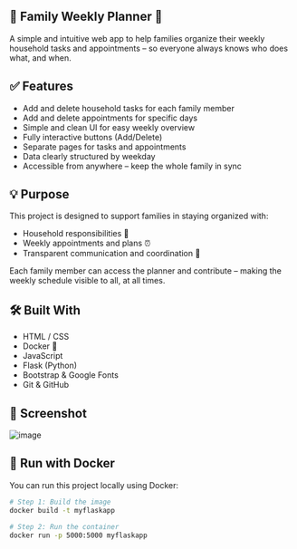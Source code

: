 ## 🧹 Family Weekly Planner 📅

A simple and intuitive web app to help families organize their weekly household tasks and appointments – so everyone always knows who does what, and when.

## ✅ Features

- Add and delete household tasks for each family member
- Add and delete appointments for specific days
- Simple and clean UI for easy weekly overview
- Fully interactive buttons (Add/Delete)
- Separate pages for tasks and appointments
- Data clearly structured by weekday
- Accessible from anywhere – keep the whole family in sync

## 💡 Purpose

This project is designed to support families in staying organized with:
- Household responsibilities 🧽
- Weekly appointments and plans ⏰
- Transparent communication and coordination 💬

Each family member can access the planner and contribute – making the weekly schedule visible to all, at all times.

## 🛠️ Built With

- HTML / CSS
- Docker 🐳
- JavaScript
- Flask (Python)
- Bootstrap & Google Fonts
- Git & GitHub

## 📸 Screenshot

![image](https://github.com/user-attachments/assets/4ad12c0e-02f6-4db3-8784-f55ea6b8ffe1)

## 🐳 Run with Docker

You can run this project locally using Docker:

```bash
# Step 1: Build the image
docker build -t myflaskapp

# Step 2: Run the container
docker run -p 5000:5000 myflaskapp
